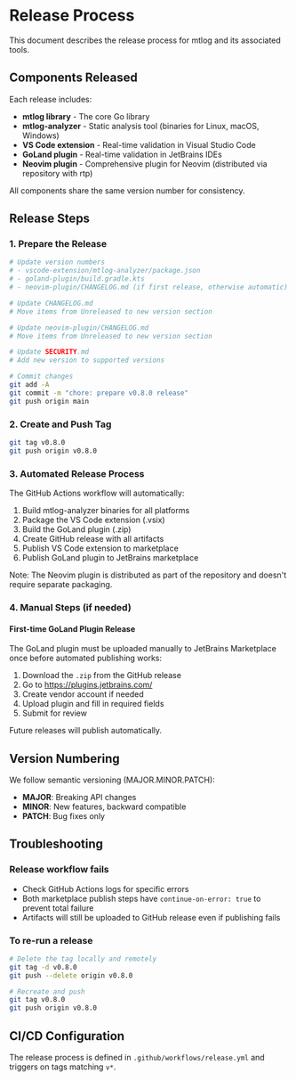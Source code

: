 # Release Process

This document describes the release process for mtlog and its associated tools.

## Components Released

Each release includes:
- **mtlog library** - The core Go library
- **mtlog-analyzer** - Static analysis tool (binaries for Linux, macOS, Windows)
- **VS Code extension** - Real-time validation in Visual Studio Code
- **GoLand plugin** - Real-time validation in JetBrains IDEs
- **Neovim plugin** - Comprehensive plugin for Neovim (distributed via repository with rtp)

All components share the same version number for consistency.

## Release Steps

### 1. Prepare the Release

```bash
# Update version numbers
# - vscode-extension/mtlog-analyzer/package.json
# - goland-plugin/build.gradle.kts
# - neovim-plugin/CHANGELOG.md (if first release, otherwise automatic)

# Update CHANGELOG.md
# Move items from Unreleased to new version section

# Update neovim-plugin/CHANGELOG.md
# Move items from Unreleased to new version section

# Update SECURITY.md
# Add new version to supported versions

# Commit changes
git add -A
git commit -m "chore: prepare v0.8.0 release"
git push origin main
```

### 2. Create and Push Tag

```bash
git tag v0.8.0
git push origin v0.8.0
```

### 3. Automated Release Process

The GitHub Actions workflow will automatically:
1. Build mtlog-analyzer binaries for all platforms
2. Package the VS Code extension (.vsix)
3. Build the GoLand plugin (.zip)
4. Create GitHub release with all artifacts
5. Publish VS Code extension to marketplace
6. Publish GoLand plugin to JetBrains marketplace

Note: The Neovim plugin is distributed as part of the repository and doesn't require separate packaging.

### 4. Manual Steps (if needed)

#### First-time GoLand Plugin Release
The GoLand plugin must be uploaded manually to JetBrains Marketplace once before automated publishing works:
1. Download the `.zip` from the GitHub release
2. Go to https://plugins.jetbrains.com/
3. Create vendor account if needed
4. Upload plugin and fill in required fields
5. Submit for review

Future releases will publish automatically.

## Version Numbering

We follow semantic versioning (MAJOR.MINOR.PATCH):
- **MAJOR**: Breaking API changes
- **MINOR**: New features, backward compatible
- **PATCH**: Bug fixes only

## Troubleshooting

### Release workflow fails
- Check GitHub Actions logs for specific errors
- Both marketplace publish steps have `continue-on-error: true` to prevent total failure
- Artifacts will still be uploaded to GitHub release even if publishing fails

### To re-run a release
```bash
# Delete the tag locally and remotely
git tag -d v0.8.0
git push --delete origin v0.8.0

# Recreate and push
git tag v0.8.0
git push origin v0.8.0
```

## CI/CD Configuration

The release process is defined in `.github/workflows/release.yml` and triggers on tags matching `v*`.